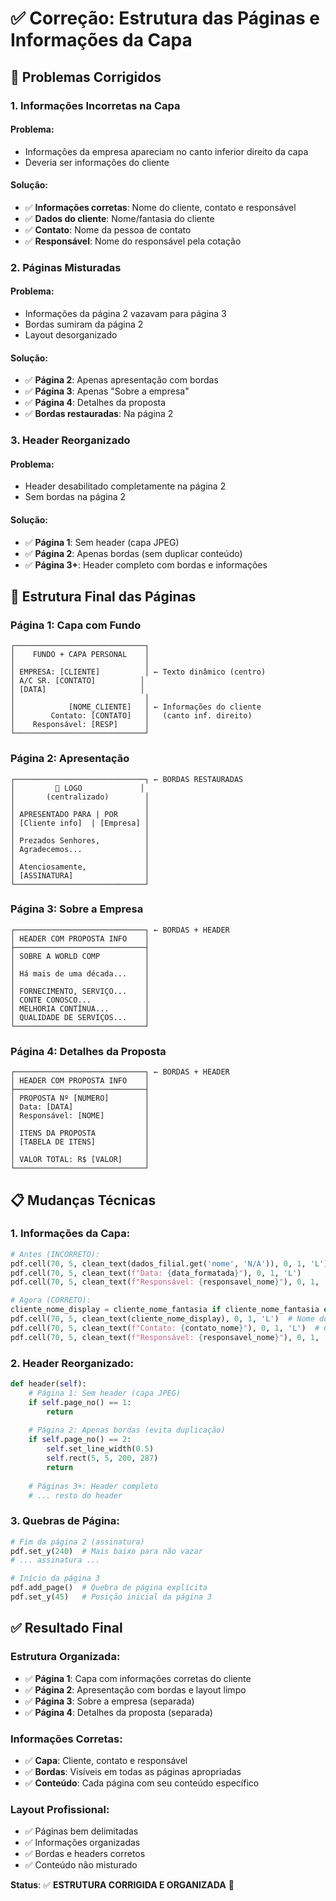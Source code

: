# ✅ Correção: Estrutura das Páginas e Informações da Capa

## 🎯 Problemas Corrigidos

### **1. Informações Incorretas na Capa**

#### **Problema**: 
- Informações da empresa apareciam no canto inferior direito da capa
- Deveria ser informações do cliente

#### **Solução**:
- ✅ **Informações corretas**: Nome do cliente, contato e responsável
- ✅ **Dados do cliente**: Nome/fantasia do cliente
- ✅ **Contato**: Nome da pessoa de contato
- ✅ **Responsável**: Nome do responsável pela cotação

### **2. Páginas Misturadas**

#### **Problema**: 
- Informações da página 2 vazavam para página 3
- Bordas sumiram da página 2
- Layout desorganizado

#### **Solução**:
- ✅ **Página 2**: Apenas apresentação com bordas
- ✅ **Página 3**: Apenas "Sobre a empresa"
- ✅ **Página 4**: Detalhes da proposta
- ✅ **Bordas restauradas**: Na página 2

### **3. Header Reorganizado**

#### **Problema**: 
- Header desabilitado completamente na página 2
- Sem bordas na página 2

#### **Solução**:
- ✅ **Página 1**: Sem header (capa JPEG)
- ✅ **Página 2**: Apenas bordas (sem duplicar conteúdo)
- ✅ **Página 3+**: Header completo com bordas e informações

## 🔧 Estrutura Final das Páginas

### **Página 1: Capa com Fundo**
```
┌─────────────────────────────┐
│    FUNDO + CAPA PERSONAL    │
│                             │
│ EMPRESA: [CLIENTE]          │ ← Texto dinâmico (centro)
│ A/C SR. [CONTATO]          │
│ [DATA]                     │
│                             │
│            [NOME_CLIENTE]   │ ← Informações do cliente
│        Contato: [CONTATO]   │   (canto inf. direito)
│    Responsável: [RESP]      │
└─────────────────────────────┘
```

### **Página 2: Apresentação**
```
┌─────────────────────────────┐ ← BORDAS RESTAURADAS
│         🏢 LOGO             │
│       (centralizado)        │
│                             │
│ APRESENTADO PARA | POR      │
│ [Cliente info]  | [Empresa] │
│                             │
│ Prezados Senhores,          │
│ Agradecemos...              │
│                             │
│ Atenciosamente,             │
│ [ASSINATURA]                │
└─────────────────────────────┘
```

### **Página 3: Sobre a Empresa**
```
┌─────────────────────────────┐ ← BORDAS + HEADER
│ HEADER COM PROPOSTA INFO    │
├─────────────────────────────┤
│ SOBRE A WORLD COMP          │
│                             │
│ Há mais de uma década...    │
│                             │
│ FORNECIMENTO, SERVIÇO...    │
│ CONTE CONOSCO...            │
│ MELHORIA CONTÍNUA...        │
│ QUALIDADE DE SERVIÇOS...    │
└─────────────────────────────┘
```

### **Página 4: Detalhes da Proposta**
```
┌─────────────────────────────┐ ← BORDAS + HEADER
│ HEADER COM PROPOSTA INFO    │
├─────────────────────────────┤
│ PROPOSTA Nº [NUMERO]        │
│ Data: [DATA]                │
│ Responsável: [NOME]         │
│                             │
│ ITENS DA PROPOSTA           │
│ [TABELA DE ITENS]           │
│                             │
│ VALOR TOTAL: R$ [VALOR]     │
└─────────────────────────────┘
```

## 📋 Mudanças Técnicas

### **1. Informações da Capa**:
```python
# Antes (INCORRETO):
pdf.cell(70, 5, clean_text(dados_filial.get('nome', 'N/A')), 0, 1, 'L')
pdf.cell(70, 5, clean_text(f"Data: {data_formatada}"), 0, 1, 'L')
pdf.cell(70, 5, clean_text(f"Responsável: {responsavel_nome}"), 0, 1, 'L')

# Agora (CORRETO):
cliente_nome_display = cliente_nome_fantasia if cliente_nome_fantasia else cliente_nome
pdf.cell(70, 5, clean_text(cliente_nome_display), 0, 1, 'L')  # Nome do cliente
pdf.cell(70, 5, clean_text(f"Contato: {contato_nome}"), 0, 1, 'L')  # Contato
pdf.cell(70, 5, clean_text(f"Responsável: {responsavel_nome}"), 0, 1, 'L')  # Responsável
```

### **2. Header Reorganizado**:
```python
def header(self):
    # Página 1: Sem header (capa JPEG)
    if self.page_no() == 1:
        return
        
    # Página 2: Apenas bordas (evita duplicação)
    if self.page_no() == 2:
        self.set_line_width(0.5)
        self.rect(5, 5, 200, 287)
        return
    
    # Páginas 3+: Header completo
    # ... resto do header
```

### **3. Quebras de Página**:
```python
# Fim da página 2 (assinatura)
pdf.set_y(240)  # Mais baixo para não vazar
# ... assinatura ...

# Início da página 3
pdf.add_page()  # Quebra de página explícita
pdf.set_y(45)   # Posição inicial da página 3
```

## ✅ Resultado Final

### **Estrutura Organizada**:
- ✅ **Página 1**: Capa com informações corretas do cliente
- ✅ **Página 2**: Apresentação com bordas e layout limpo
- ✅ **Página 3**: Sobre a empresa (separada)
- ✅ **Página 4**: Detalhes da proposta (separada)

### **Informações Corretas**:
- ✅ **Capa**: Cliente, contato e responsável
- ✅ **Bordas**: Visíveis em todas as páginas apropriadas
- ✅ **Conteúdo**: Cada página com seu conteúdo específico

### **Layout Profissional**:
- ✅ Páginas bem delimitadas
- ✅ Informações organizadas
- ✅ Bordas e headers corretos
- ✅ Conteúdo não misturado

**Status**: ✅ **ESTRUTURA CORRIGIDA E ORGANIZADA** 📄